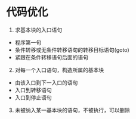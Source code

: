 # 代码优化
1. 求基本块的入口语句
- 程序第一句
- 条件转移或无条件转移语句的转移目标语句(goto)
- 紧跟在条件转移语句后面的语句
2. 对每一个入口语句，构造所属的基本块
- 由该入口到下一入口的语句
- 入口到转移语句
- 入口到停止语句
3. 未被纳入某一基本块的语句，不被执行，可以删除